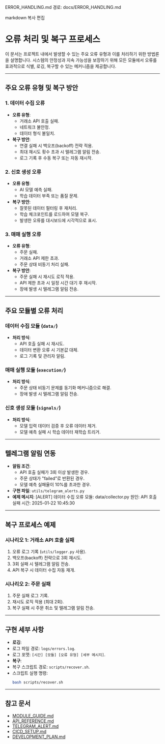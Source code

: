 ERROR_HANDLING.md
경로: docs/ERROR_HANDLING.md

markdown
복사
편집
# 오류 처리 및 복구 프로세스

이 문서는 프로젝트 내에서 발생할 수 있는 주요 오류 유형과 이를 처리하기 위한 방법론을 설명합니다. 시스템의 안정성과 지속 가능성을 보장하기 위해 모든 모듈에서 오류를 효과적으로 식별, 로깅, 복구할 수 있는 메커니즘을 제공합니다.

---

## 주요 오류 유형 및 복구 방안

### 1. 데이터 수집 오류
- **오류 유형**:
  - 거래소 API 호출 실패.
  - 네트워크 불안정.
  - 데이터 형식 불일치.
- **복구 방안**:
  - 연결 실패 시 백오프(backoff) 전략 적용.
  - 최대 재시도 횟수 초과 시 텔레그램 알림 전송.
  - 로그 기록 후 수동 복구 또는 자동 재시작.

### 2. 신호 생성 오류
- **오류 유형**:
  - AI 모델 예측 실패.
  - 학습 데이터 부족 또는 품질 문제.
- **복구 방안**:
  - 잘못된 데이터 필터링 후 재처리.
  - 학습 체크포인트를 로드하여 모델 복구.
  - 발생한 오류를 대시보드에 시각적으로 표시.

### 3. 매매 실행 오류
- **오류 유형**:
  - 주문 실패.
  - 거래소 API 제한 초과.
  - 주문 상태 비동기 처리 실패.
- **복구 방안**:
  - 주문 실패 시 재시도 로직 적용.
  - API 제한 초과 시 일정 시간 대기 후 재시작.
  - 장애 발생 시 텔레그램 알림 전송.

---

## 주요 모듈별 오류 처리
### 데이터 수집 모듈 (`data/`)
- **처리 방식**:
  - API 호출 실패 시 재시도.
  - 데이터 변환 오류 시 기본값 대체.
  - 로그 기록 및 관리자 알림.

### 매매 실행 모듈 (`execution/`)
- **처리 방식**:
  - 주문 상태 비동기 문제를 동기화 메커니즘으로 해결.
  - 장애 발생 시 텔레그램 알림 전송.

### 신호 생성 모듈 (`signals/`)
- **처리 방식**:
  - 모델 입력 데이터 검증 후 오류 데이터 제거.
  - 모델 예측 실패 시 학습 데이터 재학습 트리거.

---

## 텔레그램 알림 연동
- **알림 조건**:
  - API 호출 실패가 3회 이상 발생한 경우.
  - 주문 상태가 "failed"로 반환된 경우.
  - 모델 예측 실패율이 10%를 초과한 경우.
- **구현 파일**: `utils/telegram_alerts.py`
- **예제 메시지**:
[ALERT] 데이터 수집 오류 모듈: data/collector.py 원인: API 호출 실패 시간: 2025-01-22 10:45:30

---

## 복구 프로세스 예제
### 시나리오 1: 거래소 API 호출 실패
1. 오류 로그 기록 (`utils/logger.py` 사용).
2. 백오프(backoff) 전략으로 3회 재시도.
3. 3회 실패 시 텔레그램 알림 전송.
4. API 복구 시 데이터 수집 자동 재개.

### 시나리오 2: 주문 실패
1. 주문 실패 로그 기록.
2. 재시도 로직 적용 (최대 2회).
3. 복구 실패 시 주문 취소 및 텔레그램 알림 전송.

---

## 구현 세부 사항
- **로깅**:
- 로그 파일 경로: `logs/errors.log`.
- 로그 포맷: `[시간] [모듈] [오류 유형] [세부 메시지]`.
- **복구**:
- 복구 스크립트 경로: `scripts/recover.sh`.
- 스크립트 실행 명령:
  ```bash
  bash scripts/recover.sh
  ```

---

## 참고 문서
- [MODULE_GUIDE.md](MODULE_GUIDE.md)
- [API_REFERENCE.md](API_REFERENCE.md)
- [TELEGRAM_ALERT.md](TELEGRAM_ALERT.md)
- [CICD_SETUP.md](CICD_SETUP.md)
- [DEVELOPMENT_PLAN.md](DEVELOPMENT_PLAN.md)
